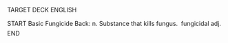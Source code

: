TARGET DECK
ENGLISH

START
Basic
Fungicide
Back: n. Substance that kills fungus.  fungicidal adj.
END
